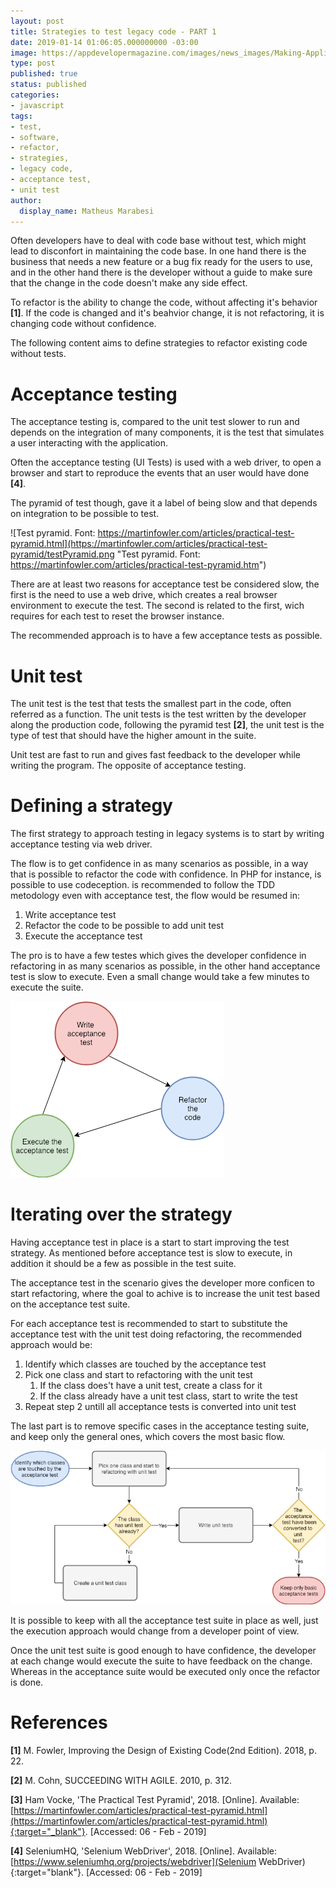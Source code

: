 ```yaml
---
layout: post
title: Strategies to test legacy code - PART 1
date: 2019-01-14 01:06:05.000000000 -03:00
image: https://appdevelopermagazine.com/images/news_images/Making-Application-Testing-a-First-Class-Citizen-App-Developer-Magazine_gd5jd6gn.jpg
type: post
published: true
status: published
categories:
- javascript
tags:
- test,
- software,
- refactor,
- strategies,
- legacy code,
- acceptance test,
- unit test
author:
  display_name: Matheus Marabesi
---
```


Often developers have to deal with code base without test, which might lead
to disconfort in maintaining the code base. In one hand there is the business
that needs a new feature or a bug fix ready for the users to use, and in
the other hand there is the developer without a guide to make sure that
the change in the code doesn't make any side effect.

To refactor is the ability to change the code, without affecting it's
behavior **[1]**. If the code is changed and it's beahvior change, it is not
refactoring, it is changing code without confidence.

The following content aims to define strategies to refactor existing
code without tests.

# Acceptance testing

The acceptance testing is, compared to the unit test slower to run and depends
on the integration of many components, it is the test that simulates a user
interacting with the application.

Often the acceptance testing (UI Tests) is used with a web driver, to open a browser and
start to reproduce the events that an user would have done **[4]**.

The pyramid of test though, gave it a label of being slow and that depends
on integration to be possible to test. 

![Test pyramid. Font: https://martinfowler.com/articles/practical-test-pyramid.html](https://martinfowler.com/articles/practical-test-pyramid/testPyramid.png "Test pyramid. Font: https://martinfowler.com/articles/practical-test-pyramid.htm")

There are at least two reasons for
acceptance test be considered slow, the first is the need to use a web drive,
which creates a real browser environment to execute the test. The second is
related to the first, wich requires for each test to reset the browser instance.

The recommended approach is to have a few acceptance tests as possible.

# Unit test

The unit test is the test that tests the smallest part in the code, often
referred as a function. The unit tests is the test written by the developer
along the production code, following the pyramid test **[2]**, the unit test
is the type of test that should have the higher amount in the suite.

Unit test are fast to run and gives fast feedback to the developer while
writing the program. The opposite of acceptance testing.

# Defining a strategy

The first strategy to approach testing in legacy systems is to start by writing
acceptance testing via web driver.

The flow is to get confidence in as many scenarios as possible, in a way that
is possible to refactor the code with confidence. In PHP for instance, is possible
to use codeception. is recommended to follow the TDD metodology even with
acceptance test, the flow would be resumed in:

1. Write acceptance test
2. Refactor the code to be possible to add unit test
3. Execute the acceptance test

The pro is to have a few testes which gives the developer confidence in
refactoring in as many scenarios as possible, in the other hand acceptance test
is slow to execute. Even a small change would take a few minutes to execute the
suite.

![TDD applied to acceptance](/assets/strategies-to-test-legacy-code/strategies-1.png)

# Iterating over the strategy

Having acceptance test in place is a start to start improving the test strategy.
As mentioned before acceptance test is slow to execute, in addition it should
be a few as possible in the test suite.

The acceptance test in the scenario gives the developer more conficen to start
refactoring, where the goal to achive is to increase the unit test based on the
acceptance test suite.

For each acceptance test is recommended to start to substitute the acceptance
test with the unit test doing refactoring, the recommended approach would be:

1. Identify which classes are touched by the acceptance test
2. Pick one class and start to refactoring with the unit test
    1. If the class does't have a unit test, create a class for it
    2. If the class already have a unit test class, start to write the test
3. Repeat step 2 untill all acceptance tests is converted into unit test

The last part is to remove specific cases in the acceptance testing suite, and
keep only the general ones, which covers the most basic flow.

![Iterating over the strategy](/assets/strategies-to-test-legacy-code/strategies-2.png)

It is possible to keep with all the acceptance test suite in place as well,
just the execution approach would change from a developer point of view.

Once the unit test suite is good enough to have confidence, the developer at
each change would execute the suite to have feedback on the change. Whereas in
the acceptance suite would be executed only once the refactor is done.

# References

**[1]** M. Fowler, Improving the Design of Existing Code(2nd Edition). 2018, p. 22.

**[2]** M. Cohn, SUCCEEDING WITH AGILE. 2010, p. 312.

**[3]** Ham Vocke, 'The Practical Test Pyramid', 2018. [Online]. Available: [https://martinfowler.com/articles/practical-test-pyramid.html](https://martinfowler.com/articles/practical-test-pyramid.html){:target="_blank"}. [Accessed: 06 - Feb - 2019]

**[4]** SeleniumHQ, 'Selenium WebDriver', 2018. [Online]. Available: [https://www.seleniumhq.org/projects/webdriver](Selenium WebDriver){:target="blank"}. [Accessed: 06 - Feb - 2019]
